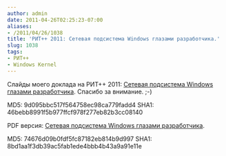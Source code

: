 ```yaml
---
author: admin
date: 2011-04-26T02:25:23-07:00
aliases:
- /2011/04/26/1038
title: 'РИТ++ 2011: Сетевая подсистема Windows глазами разработчика.'
slug: 1038
tags:
- РИТ++
- Windows Kernel
---
```


Слайды моего доклада на РИТ++ 2011: [Сетевая подсистема Windows глазами разработчика](/2011/04/rit2011.windows_networking_subsystem.pptx). Спасибо за внимание. ;-)

MD5: 9d095bbc517f564758ec98ca779fadd4
SHA1: 46bebb8991f5b977ffcf978f277eb82b3cc08140

PDF версия: [Сетевая подсистема Windows глазами разработчика](/2011/04/rit2011.windows_networking_subsystem.pdf).

MD5: 74676d09b0fdf5fc87182eb814b9d997
SHA1: 8bd1aa1f3db39ac5fab1ede4bbb4b43a9a91e11e
